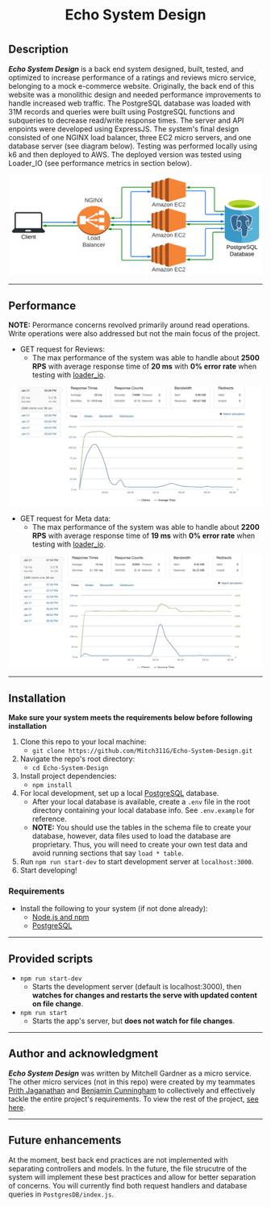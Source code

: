 <h1 align="center">Echo System Design<h1>

## Description
***Echo System Design*** is a back end system designed, built, tested, and optimized to increase performance of a ratings and reviews micro service, belonging to a mock e-commerce website. Originally, the back end of this website was a monolithic design and needed performance improvements to handle increased web traffic. The PostgreSQL database was loaded with 31M records and queries were built using PostgreSQL functions and subqueries to decrease read/write response times. The server and API enpoints were developed using ExpressJS. The system's final design consisted of one NGINX load balancer, three EC2 micro servers, and one database server (see diagram below). Testing was performed locally using k6 and then deployed to AWS. The deployed version was tested using Loader_IO (see performance metrics in section below).

<p align="center">
<img src="readme_assets/Echo-System-Design.svg">
</p>

---
## Performance
**NOTE:** Perormance concerns revolved primarily around read operations. Write operations were also addressed but not the main focus of the project.
- GET request for Reviews:
    - The max performance of the system was able to handle about **2500 RPS** with average response time of **20 ms** with **0% error rate** when testing with [loader_io](https://loader.io/).
<p align="center">
<img src="readme_assets/get_reviews.png">
</p>

- GET request for Meta data:
    - The max performance of the system was able to handle about **2200 RPS** with average response time of **19 ms** with **0% error rate** when testing with [loader_io](https://loader.io/).
<p align="center">
<img src="readme_assets/get_meta.png">
</p>

---
## Installation
**Make sure your system meets the requirements below before following installation**
1. Clone this repo to your local machine:
    - `git clone https://github.com/Mitch311G/Echo-System-Design.git`
2. Navigate the repo's root directory:
    - `cd Echo-System-Design`
3. Install project dependencies:
    - `npm install`
4. For local development, set up a local [PostgreSQL](https://www.postgresql.org/docs/) database.
    - After your local database is available, create a `.env` file in the root directory containing your local database info. See `.env.example` for reference.
    - **NOTE:** You should use the tables in the schema file to create your database, however, data files used to load the database are proprietary. Thus, you will need to create your own test data and avoid running sections that say `load * table`.
5. Run `npm run start-dev` to start development server at `localhost:3000`.
6. Start developing!

### Requirements
- Install the following to your system (if not done already):
    - [Node.js and npm](https://nodejs.org/en/download/)
    - [PostgreSQL](https://www.postgresql.org/download/)
---

## Provided scripts
- `npm run start-dev`
    - Starts the development server (default is localhost:3000), then **watches for changes and restarts the serve with updated content on file change**.
- `npm run start`
    - Starts the app's server, but **does not watch for file changes**.
---

## Author and acknowledgment
***Echo System Design*** was written by Mitchell Gardner as a micro service. The other micro services (not in this repo) were created by my teammates [Prith Jaganathan](https://github.com/prith98) and [Benjamin Cunningham](https://github.com/my-name-is-ben) to collectively and effectively tackle the entire project's requirements. To view the rest of the project, [see here](https://github.com/team-silvally).

---

## Future enhancements
At the moment, best back end practices are not implemented with separating controllers and models. In the future, the file strucutre of the system will implement these best practices and allow for better separation of concerns. You will currently find both request handlers and database queries in `PostgresDB/index.js`.

